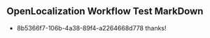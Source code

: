 ## OpenLocalization Workflow Test MarkDown
* 8b5366f7-106b-4a38-89f4-a2264668d778 thanks!

<!--HONumber=Aug16_HO4-->


